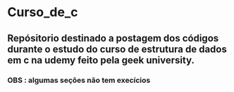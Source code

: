 # Curso_de_c
## Repósitorio destinado a postagem dos códigos durante o estudo do curso de estrutura de dados em  c na udemy feito pela geek  university.
### OBS : algumas seções não tem execícios 
